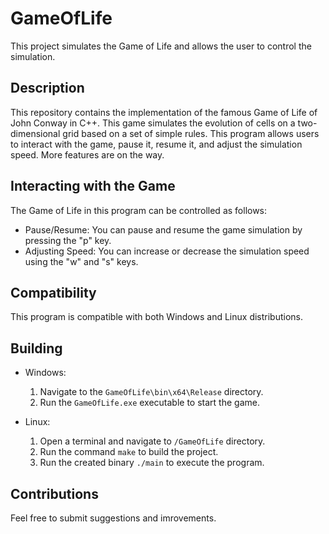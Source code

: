 # GameOfLife

This project simulates the Game of Life and allows the user to control the simulation.

## Description

This repository contains the implementation of the famous Game of Life of John Conway in C++. 
This game simulates the evolution of cells on a two-dimensional grid based on a set of simple rules.
This program allows users to interact with the game, pause it, resume it, and adjust the simulation speed.
More features are on the way.

## Interacting with the Game

The Game of Life in this program can be controlled as follows:
* Pause/Resume: You can pause and resume the game simulation by pressing the "p" key.
* Adjusting Speed: You can increase or decrease the simulation speed using the "w" and "s" keys.

## Compatibility

This program is compatible with both Windows and Linux distributions.

## Building

- Windows:

  1. Navigate to the `GameOfLife\bin\x64\Release` directory.
  2. Run the `GameOfLife.exe` executable to start the game.
  
- Linux:

  1. Open a terminal and navigate to `/GameOfLife` directory.
  2. Run the command `make` to build the project.
  3. Run the created binary `./main` to execute the program.
 
## Contributions

Feel free to submit suggestions and imrovements.